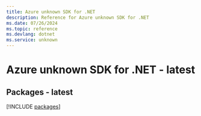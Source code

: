 ```yaml
---
title: Azure unknown SDK for .NET
description: Reference for Azure unknown SDK for .NET
ms.date: 07/26/2024
ms.topic: reference
ms.devlang: dotnet
ms.service: unknown
---
```

# Azure unknown SDK for .NET - latest
## Packages - latest
[!INCLUDE [packages](unknown-index.md)]